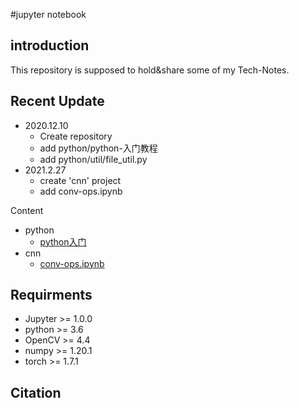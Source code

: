 #jupyter notebook


## introduction
This repository is supposed to hold&share some of my Tech-Notes.


## Recent Update
- 2020.12.10 
  - Create repository
  - add python/python-入门教程
  - add python/util/file_util.py
- 2021.2.27
  - create 'cnn'  project
  - add conv-ops.ipynb

Content

- python
   - [python入门](https://github.com/CvRocker/jupyter-notebook/blob/master/python/python-%E5%85%A5%E9%97%A8%E6%95%99%E7%A8%8B.ipynb)
- cnn
   - [conv-ops.ipynb]()


## Requirments
- Jupyter >= 1.0.0
- python >= 3.6
- OpenCV >= 4.4
- numpy >= 1.20.1
- torch >= 1.7.1


## Citation

